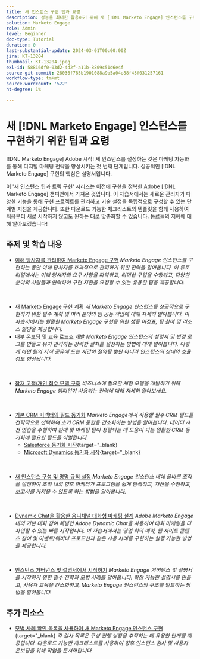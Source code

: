 ```yaml
---
title: 새 인스턴스 구현 팁과 요령
description: 성능을 최대한 활용하기 위해 새 [!DNL Marketo Engage] 인스턴스를 구현하는 방법을 알아봅니다.
solution: Marketo Engage
role: Admin
level: Beginner
doc-type: Tutorial
duration: 0
last-substantial-update: 2024-03-01T00:00:00Z
jira: KT-13204
thumbnail: KT-13204.jpeg
exl-id: 58816df0-03d2-4d2f-a11b-8809c51d6e4f
source-git-commit: 28036f785b1901088a9b5a04e88f43f031257161
workflow-type: tm+mt
source-wordcount: '522'
ht-degree: 1%

---
```


# 새 [!DNL Marketo Engage] 인스턴스를 구현하기 위한 팁과 요령

[!DNL Marketo Engage] Adobe 시작! 새 인스턴스를 설정하는 것은 마케팅 자동화를 통해 디지털 마케팅 전략을 향상시키는 첫 번째 단계입니다. 성공적인 [!DNL Marketo Engage] 구현의 핵심은 설명서입니다.

이 &#39;새 인스턴스 팁과 트릭 구현&#39; 시리즈는 이전에 구현을 정복한 Adobe [!DNL Marketo Engage] 챔피언에서 가져온 것입니다. 이 자습서에서는 새로운 관리자가 다양한 기능을 통해 구현 프로젝트를 관리하고 기술 설정을 독립적으로 구성할 수 있는 단계별 지침을 제공합니다. 또한 다운로드 가능한 체크리스트와 템플릿을 함께 사용하여 처음부터 새로 시작하지 않고도 원하는 대로 맞춤화할 수 있습니다. 동료들의 지혜에 대해 알아보겠습니다!

## 주제 및 학습 내용

* [이해 당사자를 관리하여 Marketo Engage 구현](/help/marketo-tutorial-implementing-new-instance/managing-stakeholder-communications.md)
  *Marketo Engage 인스턴스를 구현하는 동안 이해 당사자를 효과적으로 관리하기 위한 전략을 알아봅니다. 이 튜토리얼에서는 이해 당사자의 요구 사항을 파악하고, 리더십 구입을 수행하고, 다양한 분야의 사람들과 연락하여 구현 지원을 요청할 수 있는 유용한 팁을 제공합니다.*
<br>

* [새 Marketo Engage 구현 계획](/help/marketo-tutorial-implementing-new-instance/planning-for-new-implementation.md)
  *새 Marketo Engage 인스턴스를 성공적으로 구현하기 위한 필수 계획 및 여러 분야의 팀 공동 작업에 대해 자세히 알아봅니다. 이 자습서에서는 원활한 Marketo Engage 구현을 위한 샘플 이정표, 팀 참여 및 리소스 할당을 제공합니다.*
  <br>
* [내부 온보딩 및 교육 로드쇼 개발](/help/marketo-tutorial-implementing-new-instance/internal-training-roadshow.md)
  *Marketo Engage 인스턴스의 설명서 및 변경 로그를 만들고 유지 관리하는 강력한 절차를 설정하는 방법에 대해 알아봅니다. 이렇게 하면 팀의 지식 공유에 드는 시간이 절약될 뿐만 아니라 인스턴스의 상태와 효율성도 향상됩니다.*
<br>

* [잠재 고객/개인 점수 모델 구축](/help/marketo-tutorial-implementing-new-instance/building-person-scoring-model.md)
  *비즈니스에 필요한 채점 모델을 개발하기 위해 Marketo Engage 챔피언이 사용하는 전략에 대해 자세히 알아보세요.*
<br>

* [기본 CRM 커넥터의 필드 동기화](/help/marketo-tutorial-implementing-new-instance/syncing-fields-for-crm-integration.md)
  *Marketo Engage에서 사용할 필수 CRM 필드를 전략적으로 선택하여 초기 CRM 통합을 간소화하는 방법을 알아봅니다. 데이터 사전 연습을 수행하여 판매 및 마케팅 팀이 정렬되는 데 도움이 되는 원활한 CRM 동기화에 필요한 필드를 식별합니다.*
   * [Salesforce 동기화 시작](https://experienceleague.adobe.com/en/docs/marketo-learn/tutorials/lead-and-data-management/salesforce-sync-setup){target="_blank}
   * [Microsoft Dynamics 동기화 시작](https://experienceleague.adobe.com/en/docs/marketo-learn/tutorials/lead-and-data-management/microsoft-dynamics-sync-setup){target="_blank}
<br>

* [새 인스턴스 구성 및 명명 규칙 설정](/help/marketo-tutorial-implementing-new-instance/organizing-new-instance.md)
  *Marketo Engage 인스턴스 내에 올바른 조직을 설정하여 조직 내의 향후 마케터가 프로그램을 쉽게 탐색하고, 자산을 수정하고, 보고서를 가져올 수 있도록 하는 방법을 알아봅니다.*
<br>

* [Dynamic Chat을 활용한 옴니채널 대화형 마케팅 설계](/help/marketo-tutorial-implementing-new-instance/designing-omnichannel-conversational-marketing.md)
  *Adobe Marketo Engage 내의 기본 대화 참여 채널인 Adobe Dynamic Chat을 사용하여 대화 마케팅을 디자인할 수 있는 빠른 시작입니다. 이 자습서에서는 영업 회의 예약, 웹 사이트 콘텐츠 참여 및 이벤트/웨비나 프로모션과 같은 사용 사례를 구현하는 실행 가능한 방법을 제공합니다.*
<br>

* [인스턴스 거버넌스 및 설명서에서 시작하기](/help/marketo-tutorial-implementing-new-instance/documenting-your-instance.md)
  *Marketo Engage 거버넌스 및 설명서를 시작하기 위한 필수 전략과 모범 사례를 알아봅니다. 확장 가능한 설명서를 만들고, 사용자 교육을 간소화하고, Marketo Engage 인스턴스의 구조를 빌드하는 방법을 알아봅니다.*

## 추가 리소스

* [모범 사례 확인 목록을 사용하여 새 Marketo Engage 인스턴스 구현](https://experienceleague.adobe.com/en/docs/marketo/using/getting-started/implementing-a-new-marketo-engage-instance/where-to-start){target="_blank}
  *각 검사 목록은 구성 진행 상황을 추적하는 데 유용한 단계를 제공합니다. 다운로드 가능한 체크리스트를 사용하여 향후 인스턴스 감사 및 사용자 온보딩을 위해 작업을 문서화합니다.*

